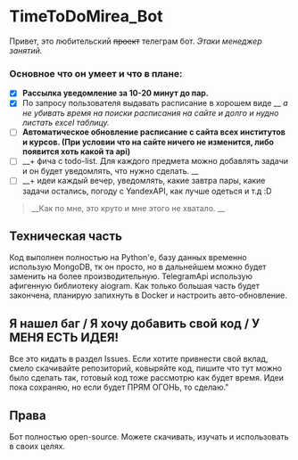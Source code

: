 TimeToDoMirea_Bot
===================
Привет, это любительский ~~проект~~ телеграм бот. *Этаки менеджер занятий.* 
### Основное что он умеет и что в плане: 
- [X]  __Рассылка уведомление за 10-20 минут до пар.__
- [X] По запросу пользователя выдавать расписание в хорошем виде __ *а не убивать время на поиски расписания на сайте и долго и нудно листать excel таблицу.* 
- [ ] __Автоматическое обновление расписание с сайта всех институтов и курсов. (При условии что на сайте ничего не изменится, либо появится хоть какой та api)__
- [ ] __+ фича с todo-list. Для каждого предмета можно добавлять задачи и он будет уведомлять, что нужно сделать. __ 
- [ ] __+ идеи каждый вечер, уведомлять, какие завтра пары, какие задачи остались, погоду с YandexAPI, как лучше одеться и т.д :D
> __Как по мне, это круто и мне этого не хватало. __
## Техническая часть
Код выполнен полностью на Python'е, базу данных временно использую MongoDB, тк он просто, но в дальнейшем можно будет заменить на более производительную. TelegramApi использую афигенную библиотеку aiogram.
Как только большая часть будет закончена, планирую запихнуть в Docker и настроить авто-обновление.
## Я нашел баг / Я хочу добавить свой код / У МЕНЯ ЕСТЬ ИДЕЯ!
Все это кидать в раздел Issues. Если хотите привнести свой вклад, смело скачивайте репозиторий, ковыряйте код, пишите что тут можно было сделать так, готовый код тоже рассмотрю как будет время.
Идеи пока сохраняю, но если будет ПРЯМ ОГОНЬ, то сделаю."
## Права
Бот полностью open-source. Можете скачивать, изучать и использовать в своих целях.

